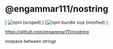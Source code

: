 # @engammar111/nostring

[
![npm  (scoped)](https://img.shields.io/github/issues/engammar111/nostring)
]
[![npm bundle size (minified)](https://img.shields.io/badge/nostring-nostring-green)
]

https://github.com/engammar111/nostring

nospace between strings
